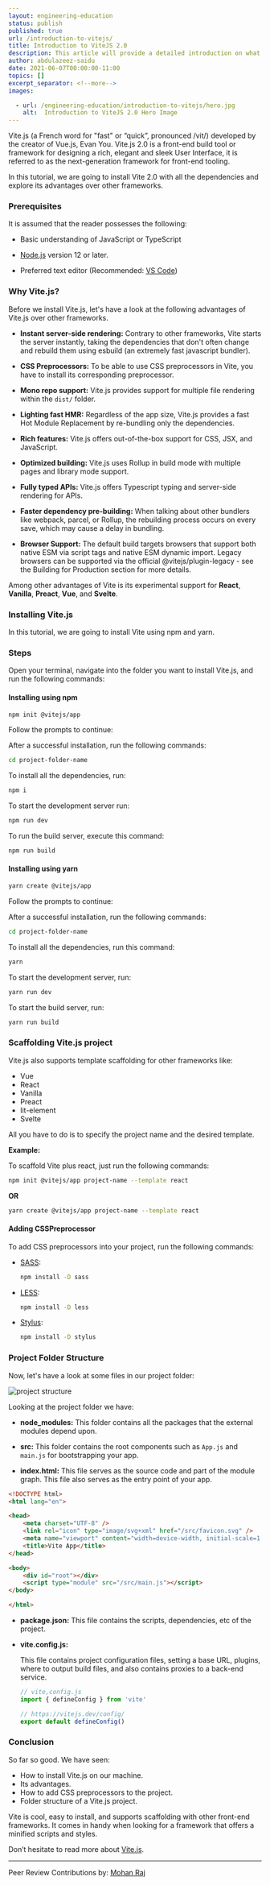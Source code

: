 ```yaml
---
layout: engineering-education
status: publish
published: true
url: /introduction-to-vitejs/
title: Introduction to ViteJS 2.0
description: This article will provide a detailed introduction on what Vite.js is and how it's superior over other frameworks. It also provides the reader a detailed guide on how to set it up.
author: abdulazeez-saidu
date: 2021-06-07T00:00:00-11:00
topics: []
excerpt_separator: <!--more-->
images:

  - url: /engineering-education/introduction-to-vitejs/hero.jpg
    alt:  Introduction to ViteJS 2.0 Hero Image
---
```


Vite.js (a French word for "fast" or “quick”, pronounced /vit/) developed by the creator of Vue.js, Evan You. Vite.js 2.0 is a front-end build tool or framework for designing a rich, elegant and sleek User Interface, it is referred to as the next-generation framework for front-end tooling.
<!--more-->

In this tutorial, we are going to install Vite 2.0 with all the dependencies and explore its advantages over other frameworks.

### Prerequisites

It is assumed that the reader possesses the following:

- Basic understanding of JavaScript or TypeScript

- [Node.js](https://www.nodejs.org) version 12 or later.

- Preferred text editor (Recommended: [VS Code](https://code.visualstudio.com))

### Why Vite.js?

Before we install Vite.js, let's have a look at the following advantages of Vite.js over other frameworks.

- **Instant server-side rendering:** Contrary to other frameworks, Vite starts the server instantly, taking the dependencies that don't often change and rebuild them using esbuild (an extremely fast javascript bundler).

- **CSS Preprocessors:** To be able to use CSS preprocessors in Vite, you have to install its corresponding preprocessor.

- **Mono repo support:** Vite.js provides support for multiple file rendering within the `dist/` folder.

- **Lighting fast HMR:** Regardless of the app size, Vite.js provides a fast Hot Module Replacement by re-bundling only the dependencies.

- **Rich features:** Vite.js offers out-of-the-box support for CSS, JSX, and JavaScript.

- **Optimized building:** Vite.js uses Rollup in build mode with multiple pages and library mode support.

- **Fully typed APIs:** Vite.js offers Typescript typing and server-side rendering for APIs.

- **Faster dependency pre-building:** When talking about other bundlers like webpack, parcel, or Rollup, the rebuilding process occurs on every save, which may cause a delay in bundling.

- **Browser Support:** The default build targets browsers that support both native ESM via script tags and native ESM dynamic import. Legacy browsers can be supported via the official @vitejs/plugin-legacy - see the Building for Production section for more details.

Among other advantages of Vite is its experimental support for **React**, **Vanilla**, **Preact**, **Vue**, and **Svelte**.

### Installing Vite.js

In this tutorial, we are going to install Vite using npm and yarn.

### Steps

Open your terminal, navigate into the folder you want to install Vite.js, and run the following commands:

#### Installing using npm

```bash
npm init @vitejs/app
```

Follow the prompts to continue:

After a successful installation, run the following commands:

```bash
cd project-folder-name
```

To install all the dependencies, run:

```bash
npm i
```

To start the development server run:

```bash
npm run dev
```

To run the build server, execute this command:

```bash
npm run build
```

#### Installing using yarn

```bash
yarn create @vitejs/app
```

Follow the prompts to continue:

After a successful installation, run the following commands:

```bash
cd project-folder-name
```

To install all the dependencies, run this command:

```bash
yarn
```

To start the development server, run:

```bash
yarn run dev
```

To start the build server, run:

```bash
yarn run build
```

### Scaffolding Vite.js project

Vite.js also supports template scaffolding for other frameworks like:

- Vue
- React
- Vanilla
- Preact
- lit-element
- Svelte

All you have to do is to specify the project name and the desired template.

**Example:**

To scaffold Vite plus react, just run the following commands:

```bash
npm init @vitejs/app project-name --template react
```

**OR**

```bash
yarn create @vitejs/app project-name --template react
```

#### Adding CSSPreprocessor
To add CSS preprocessors into your project, run the following commands:

- [SASS](https://sass-lang.com/):

  ```bash
  npm install -D sass
  ```
 
- [LESS](https://lesscss.org/):

  ```bash
  npm install -D less
  ```
  
- [Stylus](https://stylus-lang.com/):
 
  ```bash
  npm install -D stylus
  ```

### Project Folder Structure

Now, let's have a look at some files in our project folder:

![project structure](/introduction-to-vitejs/folder-structure.png)

Looking at the project folder we have:

- **node_modules:** This folder contains all the packages that the external modules depend upon.

- **src:** This folder contains the root components such as `App.js` and `main.js` for bootstrapping your app.

- **index.html:** This file serves as the source code and part of the module graph. This file also serves as the entry point of your app.

```HTML
<!DOCTYPE html>
<html lang="en">

<head>
    <meta charset="UTF-8" />
    <link rel="icon" type="image/svg+xml" href="/src/favicon.svg" />
    <meta name="viewport" content="width=device-width, initial-scale=1.0" />
    <title>Vite App</title>
</head>

<body>
    <div id="root"></div>
    <script type="module" src="/src/main.js"></script>
</body>

</html>
```

- **package.json:** This file contains the scripts, dependencies, etc of the project.

- **vite.config.js:** 

  This file contains project configuration files, setting a base URL, plugins, where to output build files, and also contains proxies to a back-end service.

  ```JavaScript
  // vite,config.js
  import { defineConfig } from 'vite'

  // https://vitejs.dev/config/
  export default defineConfig()
  ```

### Conclusion

So far so good. We have seen:

- How to install Vite.js on our machine.
- Its advantages.
- How to add CSS preprocessors to the project.
- Folder structure of a Vite.js project.

Vite is cool, easy to install, and supports scaffolding with other front-end frameworks. It comes in handy when looking for a framework that offers a minified scripts and styles.

Don’t hesitate to read more about [Vite.js](https://www.vitejs.dev).

---
Peer Review Contributions by: [Mohan Raj](/engineering-education/authors/mohan-raj/)
